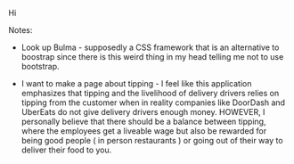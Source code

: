 Hi

Notes:

- Look up Bulma - supposedly a CSS framework that is an alternative to boostrap since there is this weird thing in my head telling me not to use bootstrap.

- I want to make a page about tipping - I feel like this application emphasizes that tipping and the livelihood of delivery drivers relies on tipping from the customer when in reality companies like DoorDash and UberEats do not give delivery drivers enough money. HOWEVER, I personally believe that there should be a balance between tipping, where the employees get a liveable wage but also be rewarded for being good people ( in person restaurants ) or going out of their way to deliver their food to you. 